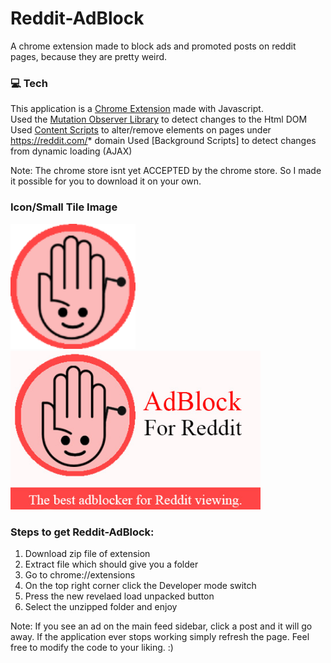 # Reddit-AdBlock

A chrome extension made to block ads and promoted posts on reddit pages, because they are pretty weird. 

### 💻  Tech 
This application is a [Chrome Extension](https://chrome.google.com/webstore/category/extensions?hl=en) made with Javascript. </br>
Used the [Mutation Observer Library](https://developer.android.com/training/volley) to detect changes to the Html DOM<br />
Used [Content Scripts](https://developer.android.com/jetpack/androidx/releases/recyclerview) to alter/remove elements on pages under https://reddit.com/* domain 
Used [Background Scripts] to detect changes from dynamic loading (AJAX) <br/>


Note: The chrome store isnt yet ACCEPTED by the chrome store.
So I made it possible for you to download it on your own.

### Icon/Small Tile Image
<p float="left">
 <img src="https://github.com/FahadAdnan/Reddit-Adblock/blob/master/Images/start128.png" width="200" />
 <img src="https://github.com/FahadAdnan/Reddit-Adblock/blob/master/SmallPromoTile.jpg" width="400"/>
</p>


### Steps to get Reddit-AdBlock:

1) Download zip file of extension
2) Extract file which should give you a folder
3) Go to chrome://extensions
4) On the top right corner click the Developer mode switch
5) Press the new revelaed load unpacked button
6) Select the unzipped folder and enjoy

Note: If you see an ad on the main feed sidebar, click a post and it will go away. 
If the application ever stops working simply refresh the page. 
Feel free to modify the code to your liking. :)









